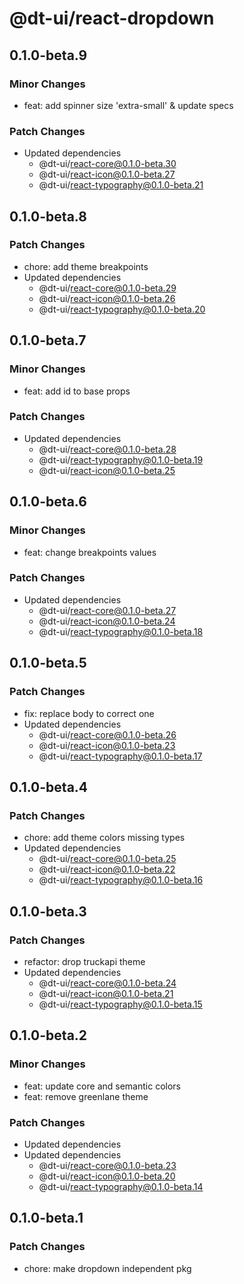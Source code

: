 # @dt-ui/react-dropdown

## 0.1.0-beta.9

### Minor Changes

- feat: add spinner size 'extra-small' & update specs

### Patch Changes

- Updated dependencies
  - @dt-ui/react-core@0.1.0-beta.30
  - @dt-ui/react-icon@0.1.0-beta.27
  - @dt-ui/react-typography@0.1.0-beta.21

## 0.1.0-beta.8

### Patch Changes

- chore: add theme breakpoints
- Updated dependencies
  - @dt-ui/react-core@0.1.0-beta.29
  - @dt-ui/react-icon@0.1.0-beta.26
  - @dt-ui/react-typography@0.1.0-beta.20

## 0.1.0-beta.7

### Minor Changes

- feat: add id to base props

### Patch Changes

- Updated dependencies
  - @dt-ui/react-core@0.1.0-beta.28
  - @dt-ui/react-typography@0.1.0-beta.19
  - @dt-ui/react-icon@0.1.0-beta.25

## 0.1.0-beta.6

### Minor Changes

- feat: change breakpoints values

### Patch Changes

- Updated dependencies
  - @dt-ui/react-core@0.1.0-beta.27
  - @dt-ui/react-icon@0.1.0-beta.24
  - @dt-ui/react-typography@0.1.0-beta.18

## 0.1.0-beta.5

### Patch Changes

- fix: replace body to correct one
- Updated dependencies
  - @dt-ui/react-core@0.1.0-beta.26
  - @dt-ui/react-icon@0.1.0-beta.23
  - @dt-ui/react-typography@0.1.0-beta.17

## 0.1.0-beta.4

### Patch Changes

- chore: add theme colors missing types
- Updated dependencies
  - @dt-ui/react-core@0.1.0-beta.25
  - @dt-ui/react-icon@0.1.0-beta.22
  - @dt-ui/react-typography@0.1.0-beta.16

## 0.1.0-beta.3

### Patch Changes

- refactor: drop truckapi theme
- Updated dependencies
  - @dt-ui/react-core@0.1.0-beta.24
  - @dt-ui/react-icon@0.1.0-beta.21
  - @dt-ui/react-typography@0.1.0-beta.15

## 0.1.0-beta.2

### Minor Changes

- feat: update core and semantic colors
- feat: remove greenlane theme

### Patch Changes

- Updated dependencies
- Updated dependencies
  - @dt-ui/react-core@0.1.0-beta.23
  - @dt-ui/react-icon@0.1.0-beta.20
  - @dt-ui/react-typography@0.1.0-beta.14

## 0.1.0-beta.1

### Patch Changes

- chore: make dropdown independent pkg

